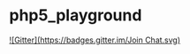 # php5_playground
[![Gitter](https://badges.gitter.im/Join Chat.svg)](https://gitter.im/mgkimsal/php5_playground?utm_source=badge&utm_medium=badge&utm_campaign=pr-badge&utm_content=badge)